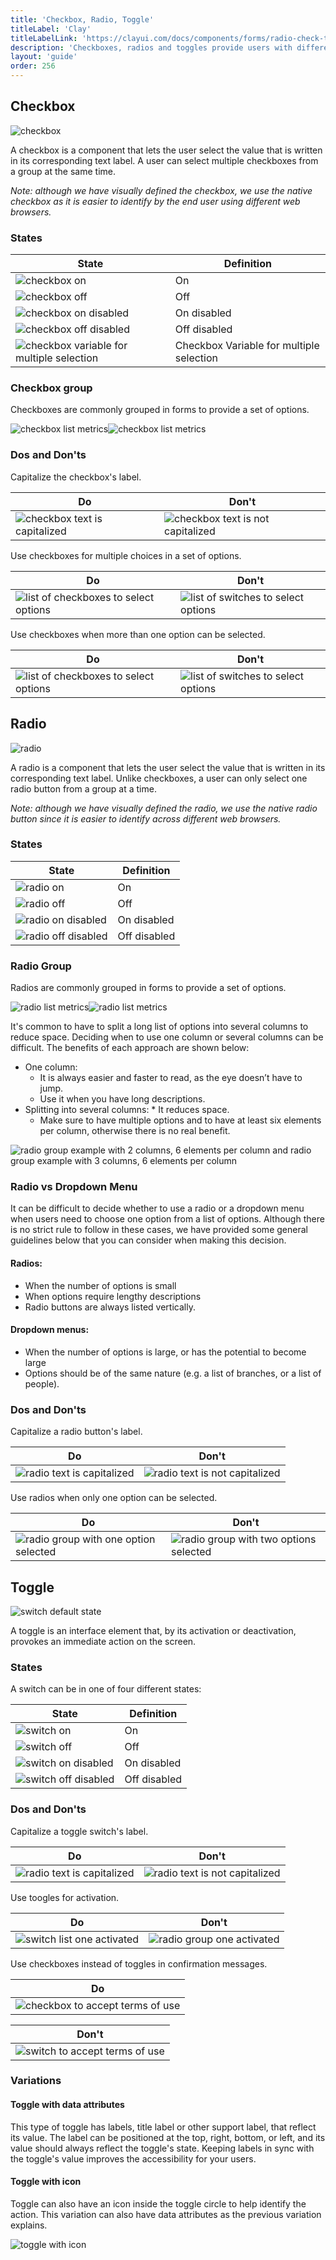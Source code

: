 ```yaml
---
title: 'Checkbox, Radio, Toggle'
titleLabel: 'Clay'
titleLabelLink: 'https://clayui.com/docs/components/forms/radio-check-toggle.html'
description: 'Checkboxes, radios and toggles provide users with different selection and activation tools.'
layout: 'guide'
order: 256
---
```


## Checkbox

![checkbox](/images/lexicon/CheckboxLabel.jpg)
<br/>


A checkbox is a component that lets the user select the value that is written in its corresponding text label. A user can select multiple checkboxes from a group at the same time.

_Note: although we have visually defined the checkbox, we use the native checkbox as it is easier to identify by the end user using different web browsers._

### States

| State                                                                             | Definition                               |
| --------------------------------------------------------------------------------- | ---------------------------------------- |
| ![checkbox on](/images/lexicon/CheckboxActive.jpg)                                | On                                       |
| ![checkbox off](/images/lexicon/Checkbox.jpg)                                     | Off                                      |
| ![checkbox on disabled](/images/lexicon/CheckboxActiveDisabled.jpg)               | On disabled                              |
| ![checkbox off disabled](/images/lexicon/CheckboxDisabled.jpg)                    | Off disabled                             |
| ![checkbox variable for multiple selection](/images/lexicon/CheckboxMultiple.jpg) | Checkbox Variable for multiple selection |

### Checkbox group

Checkboxes are commonly grouped in forms to provide a set of options.

![checkbox list metrics](/images/lexicon/CheckboxList.jpg)![checkbox list metrics](/images/lexicon/CheckboxListMetrics.jpg)

### Dos and Don'ts

Capitalize the checkbox's label.

| Do | Don't |
| -- | ----- |
| ![checkbox text is capitalized](/images/lexicon/CheckboxCapitalizeDo.jpg) | ![checkbox text is not capitalized](/images/lexicon/CheckboxCapitalizeDont.jpg) |

<!--
<div class="row">
	<div class="dodont col-lg">
		<img class="do" src="/images/lexicon/CheckboxCapitalizeDo.jpg" alt="checkbox text is capitalized">
		<p class="do">Do</p>
	</div>
	<div class="dodont col-lg">
		<img class="dont" src="/images/lexicon/CheckboxCapitalizeDont.jpg" alt="checkbox text is not capitalized">
		<p class="dont">Don't</p>
	</div>
</div> -->

Use checkboxes for multiple choices in a set of options.

| Do | Don't |
| -- | ----- |
| ![list of checkboxes to select options](/images/lexicon/CheckboxSwitchDo.jpg) | ![list of switches to select options](/images/lexicon/CheckboxSwitchDont.jpg) |

<!--
<div class="row">
	<div class="dodont col-lg">
		<img class="do" src="/images/lexicon/CheckboxSwitchDo.jpg" alt="list of checkboxes to select options">
		<p class="do">Do</p>
	</div>
	<div class="dodont col-lg">
		<img class="dont" src="/images/lexicon/CheckboxSwitchDont.jpg" alt="list of switches to select options">
		<p class="dont">Don't</p>
	</div>
</div> -->

Use checkboxes when more than one option can be selected.

| Do | Don't |
| -- | ----- |
| ![list of checkboxes to select options](/images/lexicon/CheckboxDo.jpg) | ![list of switches to select options](/images/lexicon/RadioDont.jpg) |

<!--
<div class="row">
	<div class="dodont col-lg">
		<img class="do" src="/images/lexicon/CheckboxDo.jpg" alt="list of checkboxes to select options">
		<p class="do">Do</p>
	</div>
	<div class="dodont col-lg">
		<img class="dont" src="/images/lexicon/RadioDont.jpg" alt="list of switches to select options">
		<p class="dont">Don't</p>
	</div>
</div> -->

## Radio

![radio](/images/lexicon/RadioButtonLabelActive.jpg)
<br/>

A radio is a component that lets the user select the value that is written in its corresponding text label. Unlike checkboxes, a user can only select one radio button from a group at a time.

_Note: although we have visually defined the radio, we use the native radio button since it is easier to identify across different web browsers._

### States

| State                                                               | Definition   |
| ------------------------------------------------------------------- | ------------ |
| ![radio on](/images/lexicon/RadioButtonActive.jpg)                  | On           |
| ![radio off](/images/lexicon/RadioButton.jpg)                       | Off          |
| ![radio on disabled](/images/lexicon/RadioButtonActiveDisabled.jpg) | On disabled  |
| ![radio off disabled](/images/lexicon/RadioButtonDisabled.jpg)      | Off disabled |

### Radio Group

Radios are commonly grouped in forms to provide a set of options.

![radio list metrics](/images/lexicon/RadioList.jpg)![radio list metrics](/images/lexicon/RadioListMetrics.jpg)

It's common to have to split a long list of options into several columns to reduce space. Deciding when to use one column or several columns can be difficult. The benefits of each approach are shown below:

-   One column:
    -   It is always easier and faster to read, as the eye doesn’t have to jump.
    -   Use it when you have long descriptions.
-   Splitting into several columns: \* It reduces space.
    -   Make sure to have multiple options and to have at least six elements per column, otherwise there is no real benefit.

![radio group example with 2 columns, 6 elements per column and radio group example with 3 columns, 6 elements per column](/images/lexicon/RadioGroupExample.jpg)

### Radio vs Dropdown Menu

It can be difficult to decide whether to use a radio or a dropdown menu when users need to choose one option from a list of options. Although there is no strict rule to follow in these cases, we have provided some general guidelines below that you can consider when making this decision.

#### Radios:

-   When the number of options is small
-   When options require lengthy descriptions
-   Radio buttons are always listed vertically.

#### Dropdown menus:

-   When the number of options is large, or has the potential to become large
-   Options should be of the same nature (e.g. a list of branches, or a list of people).

### Dos and Don'ts

Capitalize a radio button's label.

| Do | Don't |
| -- | ----- |
| ![radio text is capitalized](/images/lexicon/RadioCapitalizeDo.jpg) | ![radio text is not capitalized](/images/lexicon/RadioCapitalizeDont.jpg) |

<!--
<div class="row">
	<div class="dodont col-lg">
		<img class="do" src="/images/lexicon/RadioCapitalizeDo.jpg" alt="radio text is capitalized">
		<p class="do">Do</p>
	</div>
	<div class="dodont col-lg">
		<img class="dont" src="/images/lexicon/RadioCapitalizeDont.jpg" alt="radio text is not capitalized">
		<p class="dont">Don't</p>
	</div>
</div> -->

Use radios when only one option can be selected.

| Do | Don't |
| -- | ----- |
| ![radio group with one option selected](/images/lexicon/RadioDo.jpg) | ![radio group with two options selected](/images/lexicon/RadioDont.jpg) |

<!--
<div class="row">
	<div class="dodont col-lg">
		<img class="do" src="/images/lexicon/RadioDo.jpg" alt="radio group with one option selected">
		<p class="do">Do</p>
	</div>
	<div class="dodont col-lg">
		<img class="dont" src="/images/lexicon/RadioDont.jpg" alt="radio group with two options selected">
		<p class="dont">Don't</p>
	</div>
</div> -->

## Toggle

![switch default state](/images/lexicon/SwitchLabelOn.jpg)
<br/>

A toggle is an interface element that, by its activation or deactivation, provokes an immediate action on the screen.


### States

A switch can be in one of four different states:

| State                                                         | Definition   |
| ------------------------------------------------------------- | ------------ |
| ![switch on](/images/lexicon/SwitchOn.jpg)                    | On           |
| ![switch off](/images/lexicon/SwitchOff.jpg)                  | Off          |
| ![switch on disabled](/images/lexicon/SwitchOnDisabled.jpg)   | On disabled  |
| ![switch off disabled](/images/lexicon/SwitchOffDisabled.jpg) | Off disabled |

### Dos and Don'ts

Capitalize a toggle switch's label.

| Do | Don't |
| -- | ----- |
| ![radio text is capitalized](/images/lexicon/SwitchCapitalizeDo.jpg) | ![radio text is not capitalized](/images/lexicon/SwitchCapitalizeDont.jpg) |

<!--
<div class="row">
	<div class="dodont col-lg">
		<img class="do" src="/images/lexicon/SwitchCapitalizeDo.jpg" alt="radio text is capitalized">
		<p class="do">Do</p>
	</div>
	<div class="dodont col-lg">
		<img class="dont" src="/images/lexicon/SwitchCapitalizeDont.jpg" alt="radio text is not capitalized">
		<p class="dont">Don't</p>
	</div>
</div> -->

Use toogles for activation.

| Do | Don't |
| -- | ----- |
| ![switch list one activated](/images/lexicon/SwitchRadioDo.jpg) | ![radio group one activated](/images/lexicon/SwitchRadioDont.jpg) |

<!--
<div class="row">
	<div class="dodont col-lg">
		<img class="do" src="/images/lexicon/SwitchRadioDo.jpg" alt="switch list one activated">
		<p class="do">Do</p>
	</div>
	<div class="dodont col-lg">
		<img class="dont" src="/images/lexicon/SwitchRadioDont.jpg" alt="radio group one activated">
		<p class="dont">Don't</p>
	</div>
</div> -->

Use checkboxes instead of toggles in confirmation messages.

| Do |
| -- |
| ![checkbox to accept terms of use](/images/lexicon/SwitchCheckboxDo.jpg) | 

| Don't |
| ----- |
| ![switch to accept terms of use](/images/lexicon/SwitchCheckboxDont.jpg) |

<!--
<div class="dodont">
    <img class="do" src="/images/lexicon/SwitchCheckboxDo.jpg" alt="checkbox to accept terms of use">
    <p class="do">Do</p>
</div>
<div class="dodont">
    <img class="dont" src="/images/lexicon/SwitchCheckboxDont.jpg" alt="switch to accept terms of use">
    <p class="dont">Don't</p>
</div> -->

### Variations

#### Toggle with data attributes

This type of toggle has labels, title label or other support label, that reflect its value. The label can be positioned at the top, right, bottom, or left, and its value should always reflect the toggle's state. Keeping labels in sync with the toggle's value improves the accessibility for your users.

#### Toggle with icon

Toggle can also have an icon inside the toggle circle to help identify the action. This variation can also have data attributes as the previous variation explains.

![toggle with icon](/images/lexicon/SwitchIcon.jpg)
